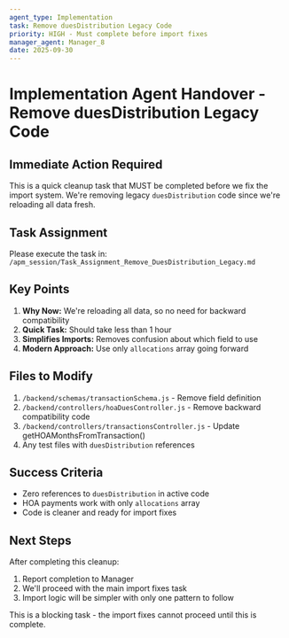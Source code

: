 ```yaml
---
agent_type: Implementation
task: Remove duesDistribution Legacy Code
priority: HIGH - Must complete before import fixes
manager_agent: Manager_8
date: 2025-09-30
---
```


# Implementation Agent Handover - Remove duesDistribution Legacy Code

## Immediate Action Required

This is a quick cleanup task that MUST be completed before we fix the import system. We're removing legacy `duesDistribution` code since we're reloading all data fresh.

## Task Assignment

Please execute the task in: `/apm_session/Task_Assignment_Remove_DuesDistribution_Legacy.md`

## Key Points

1. **Why Now:** We're reloading all data, so no need for backward compatibility
2. **Quick Task:** Should take less than 1 hour
3. **Simplifies Imports:** Removes confusion about which field to use
4. **Modern Approach:** Use only `allocations` array going forward

## Files to Modify

1. `/backend/schemas/transactionSchema.js` - Remove field definition
2. `/backend/controllers/hoaDuesController.js` - Remove backward compatibility code  
3. `/backend/controllers/transactionsController.js` - Update getHOAMonthsFromTransaction()
4. Any test files with `duesDistribution` references

## Success Criteria

- Zero references to `duesDistribution` in active code
- HOA payments work with only `allocations` array
- Code is cleaner and ready for import fixes

## Next Steps

After completing this cleanup:
1. Report completion to Manager
2. We'll proceed with the main import fixes task
3. Import logic will be simpler with only one pattern to follow

This is a blocking task - the import fixes cannot proceed until this is complete.